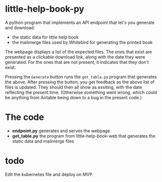 # little-help-book-py

A python program that implements an API endpoint that let's you generate and download: 

* the static data for little help book
* the mailmerge files used by Whitebird for generating the printed book

The webpage displays a list of the expected files. The ones that exist are presented as a clickable download link, along 
with the date they were generated. For the ones that are not present, it indicates that they don't exist. 

Pressing the `Generate` button runs the `get_table.py` program that generates the above. After pressing the button, you get
feedback as the above list of files is updated. They should then all show as exsiting, with the date reflecting the present time. 
(Otherwise something went wrong, which could be anything from Airtable being down to a bug in the present code.) 

# The code

* __endpoint.py__ generates and serves the webpage
* __get_table.py__ the program from little-help-book-web that generates the static data and mailmerge files

# todo

Edit the kubernetes file and deploy on MVP. 
